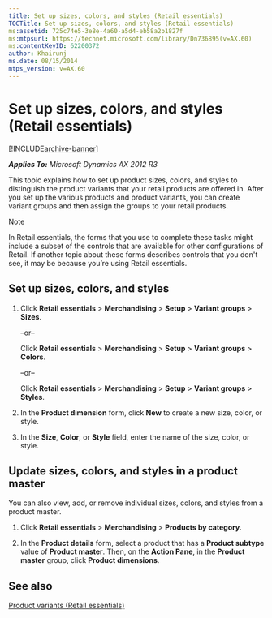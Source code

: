```yaml
---
title: Set up sizes, colors, and styles (Retail essentials)
TOCTitle: Set up sizes, colors, and styles (Retail essentials)
ms:assetid: 725c74e5-3e8e-4a60-a5d4-eb58a2b1827f
ms:mtpsurl: https://technet.microsoft.com/library/Dn736895(v=AX.60)
ms:contentKeyID: 62200372
author: Khairunj
ms.date: 08/15/2014
mtps_version: v=AX.60
---
```


# Set up sizes, colors, and styles (Retail essentials) 


[!INCLUDE[archive-banner](includes/archive-banner.md)]


_**Applies To:** Microsoft Dynamics AX 2012 R3_

This topic explains how to set up product sizes, colors, and styles to distinguish the product variants that your retail products are offered in. After you set up the various products and product variants, you can create variant groups and then assign the groups to your retail products.


> [!NOTE]
> <P>In Retail essentials, the forms that you use to complete these tasks might include a subset of the controls that are available for other configurations of Retail. If another topic about these forms describes controls that you don't see, it may be because you’re using Retail essentials.</P>



## Set up sizes, colors, and styles

1.  Click **Retail essentials** \> **Merchandising** \> **Setup** \> **Variant groups** \> **Sizes**.
    
    –or–
    
    Click **Retail essentials** \> **Merchandising** \> **Setup** \> **Variant groups** \> **Colors**.
    
    –or–
    
    Click **Retail essentials** \> **Merchandising** \> **Setup** \> **Variant groups** \> **Styles**.

2.  In the **Product dimension** form, click **New** to create a new size, color, or style.

3.  In the **Size**, **Color**, or **Style** field, enter the name of the size, color, or style.

## Update sizes, colors, and styles in a product master

You can also view, add, or remove individual sizes, colors, and styles from a product master.

1.  Click **Retail essentials** \> **Merchandising** \> **Products by category**.

2.  In the **Product details** form, select a product that has a **Product subtype** value of **Product master**. Then, on the **Action Pane**, in the **Product master** group, click **Product dimensions**.

## See also

[Product variants (Retail essentials)](product-variants-retail-essentials.md)

  


